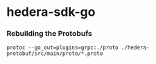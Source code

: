 # hedera-sdk-go

### Rebuilding the Protobufs
`protoc --go_out=plugins=grpc:./proto ./hedera-protobuf/src/main/proto/*.proto`
